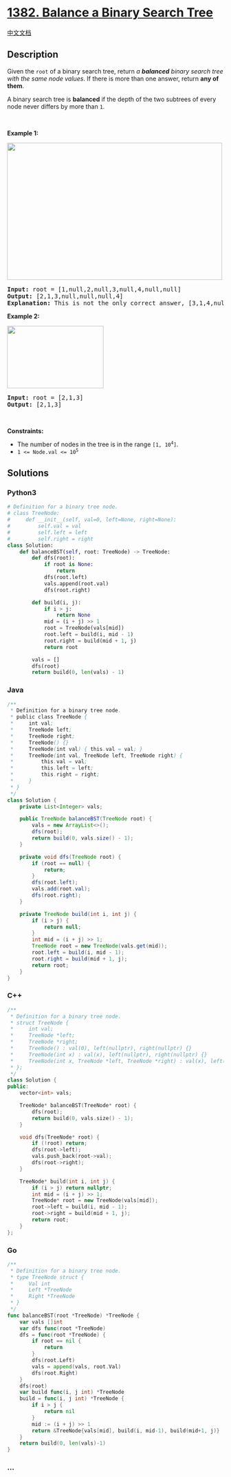 # [1382. Balance a Binary Search Tree](https://leetcode.com/problems/balance-a-binary-search-tree)

[中文文档](/solution/1300-1399/1382.Balance%20a%20Binary%20Search%20Tree/README.md)

## Description

<p>Given the <code>root</code> of a binary search tree, return <em>a <strong>balanced</strong> binary search tree with the same node values</em>. If there is more than one answer, return <strong>any of them</strong>.</p>

<p>A binary search tree is <strong>balanced</strong> if the depth of the two subtrees of every node never differs by more than <code>1</code>.</p>

<p>&nbsp;</p>
<p><strong class="example">Example 1:</strong></p>
<img alt="" src="https://fastly.jsdelivr.net/gh/doocs/leetcode@main/solution/1300-1399/1382.Balance%20a%20Binary%20Search%20Tree/images/balance1-tree.jpg" style="width: 500px; height: 319px;" />
<pre>
<strong>Input:</strong> root = [1,null,2,null,3,null,4,null,null]
<strong>Output:</strong> [2,1,3,null,null,null,4]
<b>Explanation:</b> This is not the only correct answer, [3,1,4,null,2] is also correct.
</pre>

<p><strong class="example">Example 2:</strong></p>
<img alt="" src="https://fastly.jsdelivr.net/gh/doocs/leetcode@main/solution/1300-1399/1382.Balance%20a%20Binary%20Search%20Tree/images/balanced2-tree.jpg" style="width: 224px; height: 145px;" />
<pre>
<strong>Input:</strong> root = [2,1,3]
<strong>Output:</strong> [2,1,3]
</pre>

<p>&nbsp;</p>
<p><strong>Constraints:</strong></p>

<ul>
	<li>The number of nodes in the tree is in the range <code>[1, 10<sup>4</sup>]</code>.</li>
	<li><code>1 &lt;= Node.val &lt;= 10<sup>5</sup></code></li>
</ul>

## Solutions

<!-- tabs:start -->

### **Python3**

```python
# Definition for a binary tree node.
# class TreeNode:
#     def __init__(self, val=0, left=None, right=None):
#         self.val = val
#         self.left = left
#         self.right = right
class Solution:
    def balanceBST(self, root: TreeNode) -> TreeNode:
        def dfs(root):
            if root is None:
                return
            dfs(root.left)
            vals.append(root.val)
            dfs(root.right)

        def build(i, j):
            if i > j:
                return None
            mid = (i + j) >> 1
            root = TreeNode(vals[mid])
            root.left = build(i, mid - 1)
            root.right = build(mid + 1, j)
            return root

        vals = []
        dfs(root)
        return build(0, len(vals) - 1)
```

### **Java**

```java
/**
 * Definition for a binary tree node.
 * public class TreeNode {
 *     int val;
 *     TreeNode left;
 *     TreeNode right;
 *     TreeNode() {}
 *     TreeNode(int val) { this.val = val; }
 *     TreeNode(int val, TreeNode left, TreeNode right) {
 *         this.val = val;
 *         this.left = left;
 *         this.right = right;
 *     }
 * }
 */
class Solution {
    private List<Integer> vals;

    public TreeNode balanceBST(TreeNode root) {
        vals = new ArrayList<>();
        dfs(root);
        return build(0, vals.size() - 1);
    }

    private void dfs(TreeNode root) {
        if (root == null) {
            return;
        }
        dfs(root.left);
        vals.add(root.val);
        dfs(root.right);
    }

    private TreeNode build(int i, int j) {
        if (i > j) {
            return null;
        }
        int mid = (i + j) >> 1;
        TreeNode root = new TreeNode(vals.get(mid));
        root.left = build(i, mid - 1);
        root.right = build(mid + 1, j);
        return root;
    }
}
```

### **C++**

```cpp
/**
 * Definition for a binary tree node.
 * struct TreeNode {
 *     int val;
 *     TreeNode *left;
 *     TreeNode *right;
 *     TreeNode() : val(0), left(nullptr), right(nullptr) {}
 *     TreeNode(int x) : val(x), left(nullptr), right(nullptr) {}
 *     TreeNode(int x, TreeNode *left, TreeNode *right) : val(x), left(left), right(right) {}
 * };
 */
class Solution {
public:
    vector<int> vals;

    TreeNode* balanceBST(TreeNode* root) {
        dfs(root);
        return build(0, vals.size() - 1);
    }

    void dfs(TreeNode* root) {
        if (!root) return;
        dfs(root->left);
        vals.push_back(root->val);
        dfs(root->right);
    }

    TreeNode* build(int i, int j) {
        if (i > j) return nullptr;
        int mid = (i + j) >> 1;
        TreeNode* root = new TreeNode(vals[mid]);
        root->left = build(i, mid - 1);
        root->right = build(mid + 1, j);
        return root;
    }
};
```

### **Go**

```go
/**
 * Definition for a binary tree node.
 * type TreeNode struct {
 *     Val int
 *     Left *TreeNode
 *     Right *TreeNode
 * }
 */
func balanceBST(root *TreeNode) *TreeNode {
	var vals []int
	var dfs func(root *TreeNode)
	dfs = func(root *TreeNode) {
		if root == nil {
			return
		}
		dfs(root.Left)
		vals = append(vals, root.Val)
		dfs(root.Right)
	}
	dfs(root)
	var build func(i, j int) *TreeNode
	build = func(i, j int) *TreeNode {
		if i > j {
			return nil
		}
		mid := (i + j) >> 1
		return &TreeNode{vals[mid], build(i, mid-1), build(mid+1, j)}
	}
	return build(0, len(vals)-1)
}
```

### **...**

```

```

<!-- tabs:end -->

